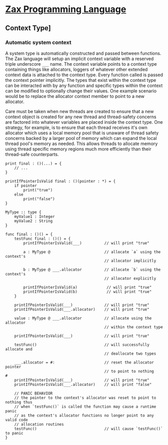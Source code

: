 
# [Zax Programming Language](index.md)

## Context Type]

### Automatic system context

A system type is automatically constructed and passed between functions. The Zax language will setup an implicit context variable with a reserved triple underscore `___` name. The context variable points to a context type containing things like allocators, loggers of whatever other extended context data is attached to the context type. Every function called is passed the context pointer implicitly. The types that exist within the context type can be interacted with by any function and specific types within the context can be modified to optionally change their values. One example scenario would be to replace the allocator context member to point to a new allocator.

Care must be taken when new threads are created to ensure that a new context object is created for any new thread and thread-safety concerns are factored into whatever variables are placed inside the context type. One strategy, for example, is to ensure that each thread receives it's own allocator which uses a local memory pool that is unaware of thread safety concerns backed by a larger pool of memory which can expand the local thread pool's memory as needed. This allows threads to allocate memory using thread specific memory regions much more efficiently than their thread-safe counterparts.

````zax
print final : ()(...) = {
    // ...
}

printIfPointerIsValid final : ()(pointer : *) = {
    if pointer
        print("true")
    else
        print("false")
}

MyType :: type {
    myValue1 : Integer
    myValue2 : String
}

func final : ()() = {
    testFunc final : ()() = {
        printIfPointerIsValid(___)          // will print "true"

        a : MyType @                        // allocate `a` using the context's
                                            // allocator implicitly

        b : MyType @ ___.allocator          // allocate `b` using the context's
                                            // allocator explicitly

        printIfPointerIsValid(a)             // will print "true"
        printIfPointerIsValid(b)             // will print "true"
    }

    printIfPointerIsValid(___)              // will print "true"
    printIfPointerIsValid(___.allocator)    // will print "true"

    value : MyType @ ___.allocator          // allocate using the allocator
                                            // within the context type
                                            
    printIfPointerIsValid(___)              // will print "true"

    testFunc()                              // will successfully allocate and
                                            // deallocate two types

    ___.allocator = #:                      // reset the allocator pointer
                                            // to point to nothing
#
    printIfPointerIsValid(___)              // will print "true"
    printIfPointerIsValid(___.allocator)    // will print "false"

    // PANIC BEHAVIOR
    // the pointer to the context's allocator was reset to point to nothing thus
    // when `testFunc()` is called the function may cause a runtime panic
    // as the context's allocator functions no longer point to any valid code
    // allocation routines
    testFunc()                              // will cause `testFunc()` to panic
}
````
